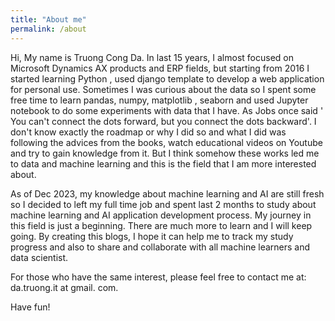 ```yaml
---
title: "About me"
permalink: /about
---
```

Hi, My name is Truong Cong Da.
In last 15 years, I almost focused on Microsoft Dynamics AX products and ERP fields, but starting from 2016 I started learning Python , used django template to develop a web application for personal use. Sometimes I was curious about the data so I  spent some free time to learn pandas, numpy, matplotlib , seaborn  and used Jupyter notebook  to do some experiments with data that I have.  As Jobs once said ' You can't connect the dots forward, but you connect the dots backward'.
I don't know exactly the roadmap or why I did so  and what I did was following the advices from the books, watch educational videos on Youtube and try to gain knowledge from it.  But I think somehow these works led me to data and machine learning and this is the field that I am more interested about.

As of Dec 2023, my knowledge about machine learning and AI are still fresh so  I decided to left my full time job  and  spent last 2 months to study about machine learning and AI application development process. My journey in this field is just a beginning. There are much more to learn and I will keep going. By creating this blogs, I hope it can help me to track my study progress and also to share and collaborate with all machine learners and data scientist. 

For those who have the same interest, please feel free to contact me at:
da.truong.it at gmail. com.

Have fun!

 
